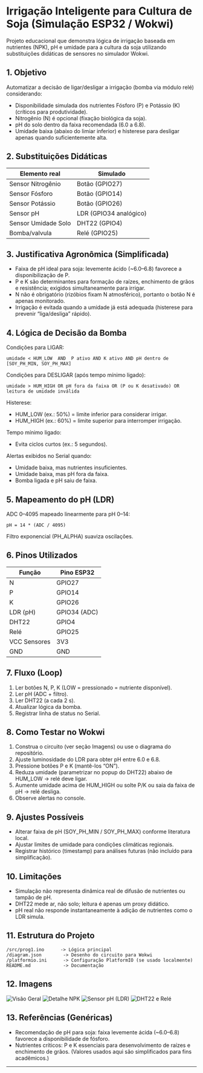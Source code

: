 # Irrigação Inteligente para Cultura de Soja (Simulação ESP32 / Wokwi)

Projeto educacional que demonstra lógica de irrigação baseada em nutrientes (NPK), pH e umidade para a cultura da soja utilizando substituições didáticas de sensores no simulador Wokwi.

## 1. Objetivo
Automatizar a decisão de ligar/desligar a irrigação (bomba via módulo relé) considerando:
- Disponibilidade simulada dos nutrientes Fósforo (P) e Potássio (K) (críticos para produtividade).
- Nitrogênio (N) é opcional (fixação biológica da soja).
- pH do solo dentro da faixa recomendada (6.0 a 6.8).
- Umidade baixa (abaixo do limiar inferior) e histerese para desligar apenas quando suficientemente alta.

## 2. Substituições Didáticas
| Elemento real | Simulado |
|---------------|----------|
| Sensor Nitrogênio | Botão (GPIO27) |
| Sensor Fósforo | Botão (GPIO14) |
| Sensor Potássio | Botão (GPIO26) |
| Sensor pH | LDR (GPIO34 analógico) |
| Sensor Umidade Solo | DHT22 (GPIO4) |
| Bomba/valvula | Relé (GPIO25) |

## 3. Justificativa Agronômica (Simplificada)
- Faixa de pH ideal para soja: levemente ácido (~6.0–6.8) favorece a disponibilização de P.
- P e K são determinantes para formação de raízes, enchimento de grãos e resistência; exigidos simultaneamente para irrigar.
- N não é obrigatório (rizóbios fixam N atmosférico), portanto o botão N é apenas monitorado.
- Irrigação é evitada quando a umidade já está adequada (histerese para prevenir “liga/desliga” rápido).

## 4. Lógica de Decisão da Bomba
Condições para LIGAR:
```
umidade < HUM_LOW  AND  P ativo AND K ativo AND pH dentro de [SOY_PH_MIN, SOY_PH_MAX]
```
Condições para DESLIGAR (após tempo mínimo ligado):
```
umidade > HUM_HIGH OR pH fora da faixa OR (P ou K desativado) OR leitura de umidade inválida
```
Histerese:
- HUM_LOW (ex.: 50%) = limite inferior para considerar irrigar.
- HUM_HIGH (ex.: 60%) = limite superior para interromper irrigação.

Tempo mínimo ligado:
- Evita ciclos curtos (ex.: 5 segundos).

Alertas exibidos no Serial quando:
- Umidade baixa, mas nutrientes insuficientes.
- Umidade baixa, mas pH fora da faixa.
- Bomba ligada e pH saiu de faixa.

## 5. Mapeamento do pH (LDR)
ADC 0–4095 mapeado linearmente para pH 0–14:
```
pH = 14 * (ADC / 4095)
```
Filtro exponencial (PH_ALPHA) suaviza oscilações.

## 6. Pinos Utilizados
| Função | Pino ESP32 |
|--------|------------|
| N | GPIO27 |
| P | GPIO14 |
| K | GPIO26 |
| LDR (pH) | GPIO34 (ADC) |
| DHT22 | GPIO4 |
| Relé | GPIO25 |
| VCC Sensores | 3V3 |
| GND | GND |

## 7. Fluxo (Loop)
1. Ler botões N, P, K (LOW = pressionado = nutriente disponível).
2. Ler pH (ADC + filtro).
3. Ler DHT22 (a cada 2 s).
4. Atualizar lógica da bomba.
5. Registrar linha de status no Serial.

## 8. Como Testar no Wokwi
1. Construa o circuito (ver seção Imagens) ou use o diagrama do repositório.
2. Ajuste luminosidade do LDR para obter pH entre 6.0 e 6.8.
3. Pressione botões P e K (mantê-los “ON”).
4. Reduza umidade (parametrizar no popup do DHT22) abaixo de HUM_LOW → relé deve ligar.
5. Aumente umidade acima de HUM_HIGH ou solte P/K ou saia da faixa de pH → relé desliga.
6. Observe alertas no console.

## 9. Ajustes Possíveis
- Alterar faixa de pH (SOY_PH_MIN / SOY_PH_MAX) conforme literatura local.
- Ajustar limites de umidade para condições climáticas regionais.
- Registrar histórico (timestamp) para análises futuras (não incluído para simplificação).

## 10. Limitações
- Simulação não representa dinâmica real de difusão de nutrientes ou tampão de pH.
- DHT22 mede ar, não solo; leitura é apenas um proxy didático.
- pH real não responde instantaneamente à adição de nutrientes como o LDR simula.

## 11. Estrutura do Projeto
```
/src/prog1.ino      -> Lógica principal
/diagram.json        -> Desenho do circuito para Wokwi
/platformio.ini      -> Configuração PlatformIO (se usado localmente)
README.md            -> Documentação
```

## 12. Imagens

![Visão Geral](pbl/fase3/docs/images/diagram-overview.png)
![Detalhe NPK](pbl/fase3/docs/images/diagram-npk.png)
![Sensor pH (LDR)](pbl/fase3/docs/images/diagram-ph-ldr.png)
![DHT22 e Relé](pbl/fase3/docs/images/diagram-dht-relay.png)

## 13. Referências (Genéricas)
- Recomendação de pH para soja: faixa levemente ácida (~6.0–6.8) favorece a disponibilidade de fósforo.
- Nutrientes críticos: P e K essenciais para desenvolvimento de raízes e enchimento de grãos.
(Valores usados aqui são simplificados para fins acadêmicos.)

---
